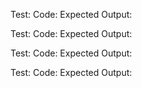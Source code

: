 Test:
Code:
Expected Output:

Test:
Code:
Expected Output:

Test:
Code:
Expected Output:

Test:
Code:
Expected Output: